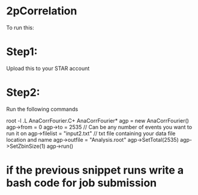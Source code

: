 # 2pCorrelation
To run this:
# Step1: 
Upload this to your STAR account
# Step2: 
Run the following commands

  root -l
  .L AnaCorrFourier.C+
  AnaCorrFourier* agp = new AnaCorrFourier()
  agp->from = 0
  agp->to = 2535                      // Can be any number of events you want to run it on
  agp->filelist = "input2.txt"        // txt file containing your data file location and name
  agp->outfile  = "Analysis.root"
  agp->SetTotal(2535)
  agp->SetZbinSize(1)
  agp->run()
  
# if the previous snippet runs write a bash code for job submission
